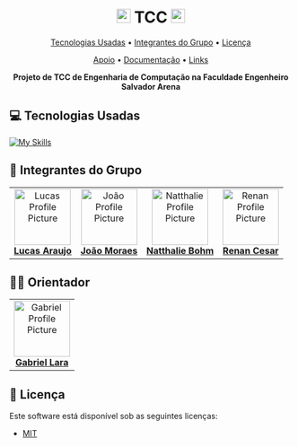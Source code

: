 <h1 align="center" style="font-weight: bold;"><img src="https://raw.githubusercontent.com/Tarikul-Islam-Anik/Animated-Fluent-Emojis/master/Emojis/People%20with%20activities/Person%20Lifting%20Weights%20Light%20Skin%20Tone.png" alt="Person Lifting Weights Light Skin Tone" width="25" height="25" /> TCC <img src="https://raw.githubusercontent.com/Tarikul-Islam-Anik/Animated-Fluent-Emojis/master/Emojis/People%20with%20activities/Person%20Lifting%20Weights%20Light%20Skin%20Tone.png" alt="Person Lifting Weights Light Skin Tone" width="25" height="25" /></h1>

<p align="center">
 <a href="#tech">Tecnologias Usadas</a> • 
 <a href="#colab">Integrantes do Grupo</a> •
 <a href="#license">Licença</a>
</p>
<p align="center">
 <a href="docs/apoio">Apoio</a> • 
 <a href="docs/documentação">Documentação</a> •
 <a href="docs/links">Links</a>
</p>

<p align="center">
    <b>Projeto de TCC de Engenharia de Computação na Faculdade Engenheiro Salvador Arena</b>
</p>

<h2 id="tech">💻 Tecnologias Usadas</h2>

[![My Skills](https://skillicons.dev/icons?i=py,pycharm,opencv,tensorflow,figma)](https://skillicons.dev)

<h2 id="colab">🤝 Integrantes do Grupo</h2>

<table>
  <tr>
    <td align="center">
      <a href="https://github.com/lucassantuss">
        <img src="https://github.com/lucassantuss.png" width="100px;" alt="Lucas Profile Picture"/><br>
          <b>Lucas Araujo</b>
      </a>
    </td>
    <td align="center">
      <a href="https://github.com/0-Programmer-0">
        <img src="https://github.com/0-Programmer-0.png" width="100px;" alt="João Profile Picture"/><br>
          <b>João Moraes</b>
      </a>
    </td>
    <td align="center">
      <a href="https://github.com/nxtales">
        <img src="https://github.com/nxtales.png" width="100px;" alt="Natthalie Profile Picture"/><br>
          <b>Natthalie Bohm</b>
      </a>
    </td>
    <td align="center">
      <a href="https://github.com/RenanCesarDeAraujo">
        <img src="https://github.com/RenanCesarDeAraujo.png" width="100px;" alt="Renan Profile Picture"/><br>
          <b>Renan Cesar</b>
      </a>
    </td>
  </tr>
</table>

<h2 id="colab">👨‍💻 Orientador</h2>

<table>
  <tr>
    <td align="center">
      <a href="https://github.com/gabrielbaptista">
        <img src="https://github.com/gabrielbaptista.png" width="100px;" alt="Gabriel Profile Picture"/><br>
          <b>Gabriel Lara</b>
      </a>
    </td>
  </tr>
</table>

<h2 id="license">🧾 Licença</h2>

Este software está disponível sob as seguintes licenças:

- [MIT](LICENSE)
